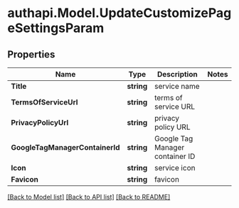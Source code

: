 # authapi.Model.UpdateCustomizePageSettingsParam

## Properties

Name | Type | Description | Notes
------------ | ------------- | ------------- | -------------
**Title** | **string** | service name | 
**TermsOfServiceUrl** | **string** | terms of service URL | 
**PrivacyPolicyUrl** | **string** | privacy policy URL | 
**GoogleTagManagerContainerId** | **string** | Google Tag Manager container ID | 
**Icon** | **string** | service icon | 
**Favicon** | **string** | favicon | 

[[Back to Model list]](../README.md#documentation-for-models) [[Back to API list]](../README.md#documentation-for-api-endpoints) [[Back to README]](../README.md)

